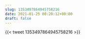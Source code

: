 ```yaml
---
slug: 1353497864945758216
date: 2021-01-25 00:20:12+00:00
draft: false
---
```


{{< tweet 1353497864945758216 >}}
